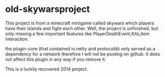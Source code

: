 # old-skywarsproject
This project is from a minecraft minigame called skywars which players have their islands and fight each other.
Well, the project is unfinished, but only missing a few important features like PlayerDeathEvent,Kits,item interaction.

the plugin-core (that contained io.netty and protocolib) only served as a dependency for a network therefore I will not be posting on github. It does not affect this plugin in any way if you remove it.


This is a luckily recovered 2014 project.
